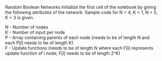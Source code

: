 Random Boolean Networks
Initialize the first cell of the notebook by giving the following attributes of the network. Sample code for N = 4, K = 1, N = 5, K = 3 is given.

N - Number of nodes <br/>
K - Number of input per node <br/>
P - Array containing parents of each node (needs to be of length N and each P[i] needs to be of length K) <br/>
F - Update functions (needs to be of length N where each F[i] represents update function of i node; F[i] needs to be of length 2^K) <br/>
